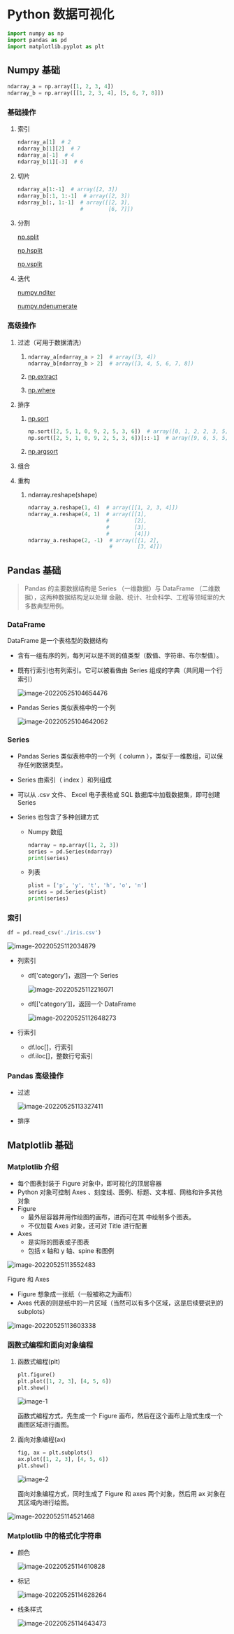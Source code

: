 # Python 数据可视化

```python
import numpy as np
import pandas as pd
import matplotlib.pyplot as plt
```

## Numpy 基础

```python
ndarray_a = np.array([1, 2, 3, 4])
ndarray_b = np.array([[1, 2, 3, 4], [5, 6, 7, 8]])
```

### 基础操作

1. 索引

   ```python
   ndarray_a[1]  # 2
   ndarray_b[1][2]  # 7
   ndarray_a[-1]  # 4
   ndarray_b[1][-3]  # 6
   ```

2. 切片

   ```python
   ndarray_a[1:-1]  # array([2, 3])
   ndarray_b[:1, 1:-1]  # array([2, 3])
   ndarray_b[:, 1:-1]  # array([[2, 3],
                       #        [6, 7]])
   ```

3. 分割

   [np.split](https://numpy.org/doc/stable/reference/generated/numpy.split.html)

   [np.hsplit](https://numpy.org/doc/stable/reference/generated/numpy.hsplit.html)

   [np.vsplit](https://numpy.org/doc/stable/reference/generated/numpy.vsplit.html)

4. 迭代

   [numpy.nditer](https://numpy.org/doc/stable/reference/generated/numpy.nditer.html)

   [numpy.ndenumerate](https://numpy.org/doc/stable/reference/generated/numpy.ndenumerate.html)

### 高级操作

1. 过滤（可用于数据清洗）

   1. ```python
      ndarray_a[ndarray_a > 2]  # array([3, 4])
      ndarray_b[ndarray_b > 2]  # array([3, 4, 5, 6, 7, 8])
      ```

   2. [np.extract](https://numpy.org/doc/stable/reference/generated/numpy.extract.html)
   3. [np.where](https://numpy.org/doc/stable/reference/generated/numpy.where.html)

   

2. 排序

   1. [np.sort](https://numpy.org/doc/stable/reference/generated/numpy.sort.html)

      ```python
      np.sort([2, 5, 1, 0, 9, 2, 5, 3, 6])  # array([0, 1, 2, 2, 3, 5, 5, 6, 9])
      np.sort([2, 5, 1, 0, 9, 2, 5, 3, 6])[::-1]  # array([9, 6, 5, 5, 3, 2, 2, 1, 0])
      ```

      

   2. [np.argsort](https://numpy.org/doc/stable/reference/generated/numpy.argsort.html)

      

3. 组合

   

4. 重构

   1. ndarray.reshape(shape)
   
      ```python
      ndarray_a.reshape(1, 4)  # array([[1, 2, 3, 4]])
      ndarray_a.reshape(4, 1)  # array([[1],
                               #        [2],
                               #        [3],
                               #        [4]])
      ndarray_a.reshape(2, -1)  # array([[1, 2],
                                #        [3, 4]])
      ```
   
      

## Pandas 基础

> Pandas 的主要数据结构是 Series （一维数据）与 DataFrame （二维数据），这两种数据结构足以处理
> 金融、统计、社会科学、工程等领域里的大多数典型用例。

### DataFrame 

DataFrame 是一个表格型的数据结构

* 含有一组有序的列，每列可以是不同的值类型（数值、字符串、布尔型值）。

* 既有行索引也有列索引。它可以被看做由 Series 组成的字典（共同用一个行索引）

  ![image-20220525104654476](https://amonologue-image-bed.oss-cn-chengdu.aliyuncs.com/2024/202410062350367.png)

* Pandas Series 类似表格中的一个列

  ![image-20220525104642062](https://amonologue-image-bed.oss-cn-chengdu.aliyuncs.com/2024/202410062350727.png)

### Series

* Pandas Series 类似表格中的一个列（ column ），类似于一维数组，可以保存任何数据类型。

* Series 由索引（ index ）和列组成

* 可以从 .csv 文件、 Excel 电子表格或 SQL 数据库中加载数据集，即可创建 Series

* Series 也包含了多种创建方式

  * Numpy 数组

    ```python
    ndarray = np.array([1, 2, 3])
    series = pd.Series(ndarray)
    print(series)
    ```

  * 列表

    ```python
    plist = ['p', 'y', 't', 'h', 'o', 'n']
    series = pd.Series(plist)
    print(series)
    ```

### 索引

```python
df = pd.read_csv('./iris.csv')
```

![image-20220525112034879](https://amonologue-image-bed.oss-cn-chengdu.aliyuncs.com/2024/202410062350718.png)

* 列索引

  * df['category']，返回一个 Series

    ![image-20220525112216071](https://amonologue-image-bed.oss-cn-chengdu.aliyuncs.com/2024/202410062350714.png)

  * df[['category']]，返回一个 DataFrame

    ![image-20220525112648273](https://amonologue-image-bed.oss-cn-chengdu.aliyuncs.com/2024/202410062350468.png)

* 行索引

  * df.loc[]，行索引
  * df.iloc[]，整数行号索引



### Pandas 高级操作

* 过滤

  ![image-20220525113327411](https://amonologue-image-bed.oss-cn-chengdu.aliyuncs.com/2024/202410062350278.png)

* 排序

## Matplotlib 基础

### Matplotlib 介绍

* 每个图表封装于 Figure 对象中，即可视化的顶层容器
* Python 对象可控制 Axes 、刻度线、图例、标题、文本框、网格和许多其他对象
* Figure
  * 最外层容器并用作绘图的画布，进而可在其
    中绘制多个图表。
  * 不仅加载 Axes 对象，还可对 Title 进行配置
* Axes
  * 是实际的图表或子图表
  * 包括 x 轴和 y 轴、spine 和图例

![image-20220525113552483](https://amonologue-image-bed.oss-cn-chengdu.aliyuncs.com/2024/202410062350591.png)

Figure 和 Axes

* Figure 想象成一张纸（一般被称之为画布）
* Axes 代表的则是纸中的一片区域（当然可以有多个区域，这是后续要说到的 subplots）

![image-20220525113603338](https://amonologue-image-bed.oss-cn-chengdu.aliyuncs.com/2024/202410062350106.png)

### 函数式编程和面向对象编程

1. 函数式编程(plt)

   ```python
   plt.figure()
   plt.plot([1, 2, 3], [4, 5, 6])
   plt.show()
   ```

   ![image-1](https://amonologue-image-bed.oss-cn-chengdu.aliyuncs.com/2024/202410062350362.png)

   函数式编程方式，先生成一个 Figure 画布，然后在这个画布上隐式生成一个画图区域进行画图。

   

2. 面向对象编程(ax)

   ```python
   fig, ax = plt.subplots()
   ax.plot([1, 2, 3], [4, 5, 6])
   plt.show()
   ```

   ![image-2](https://amonologue-image-bed.oss-cn-chengdu.aliyuncs.com/2024/202410062350405.png)

   面向对象编程方式，同时生成了 Figure 和 axes 两个对象，然后用 ax 对象在其区域内进行绘图。



![image-20220525114521468](https://amonologue-image-bed.oss-cn-chengdu.aliyuncs.com/2024/202410062350211.png)

### Matplotlib 中的格式化字符串

* 颜色

  ![image-20220525114610828](https://amonologue-image-bed.oss-cn-chengdu.aliyuncs.com/2024/202410062350309.png)

* 标记

  ![image-20220525114628264](https://amonologue-image-bed.oss-cn-chengdu.aliyuncs.com/2024/202410062350139.png)

* 线条样式

  ![image-20220525114643473](https://amonologue-image-bed.oss-cn-chengdu.aliyuncs.com/2024/202410062350127.png)
